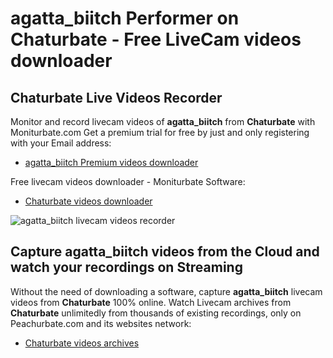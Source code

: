 # agatta_biitch Performer on Chaturbate - Free LiveCam videos downloader

## Chaturbate Live Videos Recorder

Monitor and record livecam videos of **agatta_biitch** from **Chaturbate** with Moniturbate.com
Get a premium trial for free by just and only registering with your Email address:
* [agatta_biitch Premium videos downloader](https://moniturbate.com/request-demo-licence-key.html)

Free livecam videos downloader - Moniturbate Software:
* [Chaturbate videos downloader](https://moniturbate.com/moniturbate-download-software.html)

![agatta_biitch livecam videos recorder](https://peachurnet.com/templates/moniturbate-software.png)


## Capture agatta_biitch videos from the Cloud and watch your recordings on Streaming

Without the need of downloading a software, capture **agatta_biitch** livecam videos from **Chaturbate** 100% online.
Watch Livecam archives from **Chaturbate** unlimitedly from thousands of existing recordings, only on Peachurbate.com and its websites network:
* [Chaturbate videos archives](https://peachurnet.com/)
